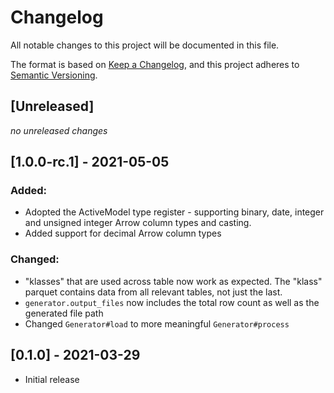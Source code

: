 # Changelog
All notable changes to this project will be documented in this file.

The format is based on [Keep a Changelog](https://keepachangelog.com/en/1.0.0/),
and this project adheres to [Semantic Versioning](https://semver.org/spec/v2.0.0.html).

## [Unreleased]
*no unreleased changes*

## [1.0.0-rc.1] - 2021-05-05

### Added:
- Adopted the ActiveModel type register - supporting binary, date, integer and unsigned integer Arrow column types and casting.
- Added support for decimal Arrow column types

### Changed:
- "klasses" that are used across table now work as expected. The "klass" parquet contains data from all relevant tables, not just the last.
- `generator.output_files` now includes the total row count as well as the generated file path
- Changed `Generator#load` to more meaningful `Generator#process`

## [0.1.0] - 2021-03-29

- Initial release
